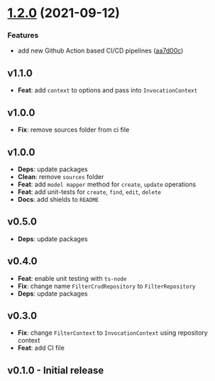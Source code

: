 # [1.2.0](https://github.com/loopback4/loopback-component-filter/compare/1.1.0...1.2.0) (2021-09-12)


### Features

* add new Github Action based CI/CD pipelines ([aa7d00c](https://github.com/loopback4/loopback-component-filter/commit/aa7d00cc5526b3e6381bec4ce4f54150d71c5c4e))

## v1.1.0

-   **Feat**: add `context` to options and pass into `InvocationContext`

## v1.0.0

-   **Fix**: remove sources folder from ci file

## v1.0.0

-   **Deps**: update packages
-   **Clean**: remove `sources` folder
-   **Feat**: add `model mapper` method for `create`, `update` operations
-   **Feat**: add unit-tests for `create`, `find`, `edit`, `delete`
-   **Docs**: add shields to `README`

## v0.5.0

-   **Deps**: update packages

## v0.4.0

-   **Feat**: enable unit testing with `ts-node`
-   **Fix**: change name `FilterCrudRepository` to `FilterRepository`
-   **Deps**: update packages

## v0.3.0

-   **Fix**: change `FilterContext` to `InvocationContext` using repository context
-   **Feat**: add CI file

## v0.1.0 - Initial release
